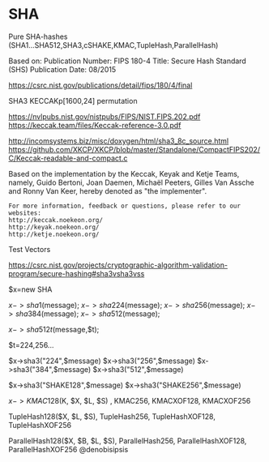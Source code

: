 # SHA
Pure SHA-hashes (SHA1...SHA512,SHA3,cSHAKE,KMAC,TupleHash,ParallelHash)

Based on:
Publication Number: FIPS 180-4
Title: Secure Hash Standard (SHS)
Publication Date: 08/2015

https://csrc.nist.gov/publications/detail/fips/180/4/final

SHA3 KECCAKp[1600,24] permutation

https://nvlpubs.nist.gov/nistpubs/FIPS/NIST.FIPS.202.pdf
https://keccak.team/files/Keccak-reference-3.0.pdf

http://incomsystems.biz/misc/doxygen/html/sha3_8c_source.html
https://github.com/XKCP/XKCP/blob/master/Standalone/CompactFIPS202/C/Keccak-readable-and-compact.c

Based on the implementation by the Keccak, Keyak and Ketje Teams, namely, Guido Bertoni,
    Joan Daemen, Michaël Peeters, Gilles Van Assche and Ronny Van Keer, hereby
    denoted as "the implementer".
    
    For more information, feedback or questions, please refer to our websites:
    http://keccak.noekeon.org/
    http://keyak.noekeon.org/
    http://ketje.noekeon.org/
    	
Test Vectors 

https://csrc.nist.gov/projects/cryptographic-algorithm-validation-program/secure-hashing#sha3vsha3vss


$x=new SHA

$x->sha1($message);
$x->sha224($message);
$x->sha256($message);
$x->sha384($message);
$x->sha512($message);

$x->sha512t($message,$t);

$t=224,256...

$x->sha3("224",$message)
$x->sha3("256",$message)
$x->sha3("384",$message)
$x->sha3("512",$message)

$x->sha3("SHAKE128",$message)
$x->sha3("SHAKE256",$message)


$x->KMAC128($K, $X, $L, $S) , KMAC256, KMACXOF128, KMACXOF256

TupleHash128($X, $L, $S), TupleHash256, TupleHashXOF128, TupleHashXOF256

ParallelHash128($X, $B, $L, $S), ParallelHash256, ParallelHashXOF128, ParallelHashXOF256
@denobisipsis
